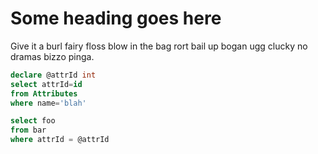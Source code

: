 
# Some heading goes here

Give it a burl fairy floss blow in the bag rort bail up bogan ugg clucky no dramas bizzo pinga.

```sql ! result.sql:--getatt:--getattend
declare @attrId int
select attrId=id
from Attributes
where name='blah'
```

```sql ! result.sql:--select:--endselect
select foo
from bar
where attrId = @attrId
```

